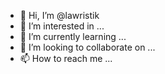 - 👋 Hi, I’m @lawristik
- 👀 I’m interested in ...
- 🌱 I’m currently learning ...
- 💞️ I’m looking to collaborate on ...
- 📫 How to reach me ...

<!---
lawristik/lawristik is a ✨ special ✨ repository because its `README.md` (this file) appears on your GitHub profile.
You can click the Preview link to take a look at your changes.
--->
